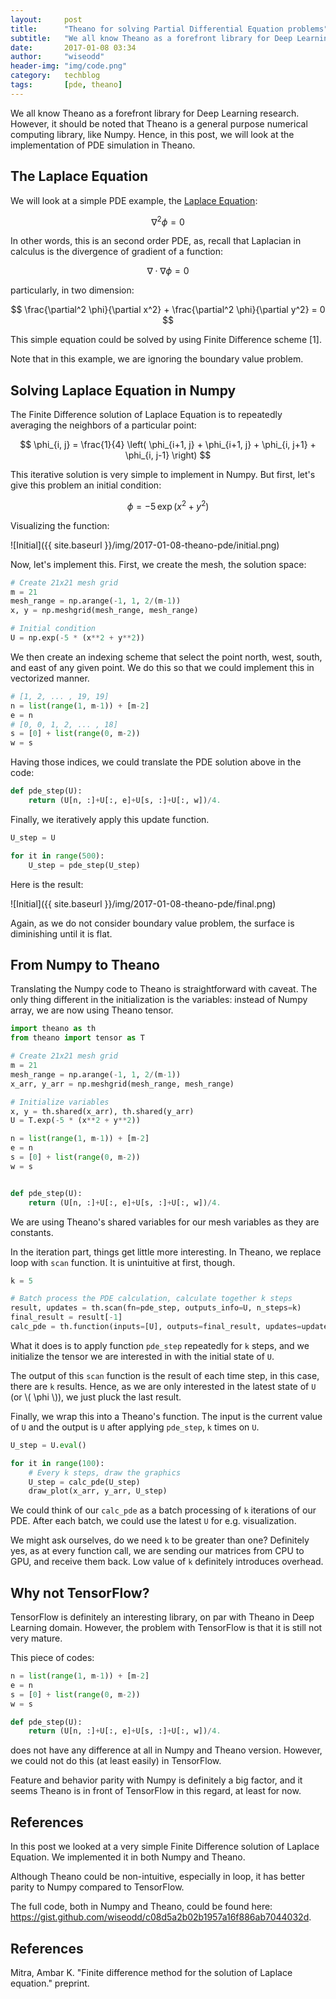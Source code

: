 ```yaml
---
layout:     post
title:      "Theano for solving Partial Differential Equation problems"
subtitle:   "We all know Theano as a forefront library for Deep Learning research. However, it should be noted that Theano is a general purpose numerical computing library, like Numpy. Hence, in this post, we will look at the implementation of PDE simulation in Theano."
date:       2017-01-08 03:34
author:     "wiseodd"
header-img: "img/code.png"
category:   techblog
tags:       [pde, theano]
---
```


We all know Theano as a forefront library for Deep Learning research. However, it should be noted that Theano is a general purpose numerical computing library, like Numpy. Hence, in this post, we will look at the implementation of PDE simulation in Theano.

<h2 class="section-header">The Laplace Equation</h2>

We will look at a simple PDE example, the [Laplace Equation](https://en.wikipedia.org/wiki/Laplace's_equation):

$$ \nabla^2 \phi = 0 $$

In other words, this is an second order PDE, as, recall that Laplacian in calculus is the divergence of gradient of a function:

$$ \nabla \cdot \nabla \phi = 0 $$

particularly, in two dimension:

$$ \frac{\partial^2 \phi}{\partial x^2} + \frac{\partial^2 \phi}{\partial y^2} = 0 $$

This simple equation could be solved by using Finite Difference scheme [1].

Note that in this example, we are ignoring the boundary value problem.


<h2 class="section-header">Solving Laplace Equation in Numpy</h2>

The Finite Difference solution of Laplace Equation is to repeatedly averaging the neighbors of a particular point:

$$ \phi_{i, j} = \frac{1}{4} \left( \phi_{i+1, j} + \phi_{i+1, j} + \phi_{i, j+1} + \phi_{i, j-1} \right) $$

This iterative solution is very simple to implement in Numpy. But first, let's give this problem an initial condition:

$$ \phi = -5 \, \exp (x^2 + y^2) $$

Visualizing the function:

![Initial]({{ site.baseurl }}/img/2017-01-08-theano-pde/initial.png)

Now, let's implement this. First, we create the mesh, the solution space:

``` python
# Create 21x21 mesh grid
m = 21
mesh_range = np.arange(-1, 1, 2/(m-1))
x, y = np.meshgrid(mesh_range, mesh_range)

# Initial condition
U = np.exp(-5 * (x**2 + y**2))
```

We then create an indexing scheme that select the point north, west, south, and east of any given point. We do this so that we could implement this in vectorized manner.

``` python
# [1, 2, ... , 19, 19]
n = list(range(1, m-1)) + [m-2]
e = n
# [0, 0, 1, 2, ... , 18]
s = [0] + list(range(0, m-2))
w = s
```

Having those indices, we could translate the PDE solution above in the code:

``` python
def pde_step(U):
    return (U[n, :]+U[:, e]+U[s, :]+U[:, w])/4.
```

Finally, we iteratively apply this update function.

``` python
U_step = U

for it in range(500):
    U_step = pde_step(U_step)
```

Here is the result:

![Initial]({{ site.baseurl }}/img/2017-01-08-theano-pde/final.png)

Again, as we do not consider boundary value problem, the surface is diminishing until it is flat.


<h2 class="section-header">From Numpy to Theano</h2>

Translating the Numpy code to Theano is straightforward with caveat. The only thing different in the initialization is the variables: instead of Numpy array, we are now using Theano tensor.

``` python
import theano as th
from theano import tensor as T

# Create 21x21 mesh grid
m = 21
mesh_range = np.arange(-1, 1, 2/(m-1))
x_arr, y_arr = np.meshgrid(mesh_range, mesh_range)

# Initialize variables
x, y = th.shared(x_arr), th.shared(y_arr)
U = T.exp(-5 * (x**2 + y**2))

n = list(range(1, m-1)) + [m-2]
e = n
s = [0] + list(range(0, m-2))
w = s


def pde_step(U):
    return (U[n, :]+U[:, e]+U[s, :]+U[:, w])/4.
```

We are using Theano's shared variables for our mesh variables as they are constants.

In the iteration part, things get little more interesting. In Theano, we replace loop with `scan` function. It is unintuitive at first, though.

``` python
k = 5

# Batch process the PDE calculation, calculate together k steps
result, updates = th.scan(fn=pde_step, outputs_info=U, n_steps=k)
final_result = result[-1]
calc_pde = th.function(inputs=[U], outputs=final_result, updates=updates)
```

What it does is to apply function `pde_step` repeatedly for `k` steps, and we initialize the tensor we are interested in with the initial state of `U`.

The output of this `scan` function is the result of each time step, in this case, there are `k` results. Hence, as we are only interested in the latest state of `U` (or \\( \phi \\)), we just pluck the last result.

Finally, we wrap this into a Theano's function. The input is the current value of `U` and the output is `U` after applying `pde_step`, `k` times on `U`.

``` python
U_step = U.eval()

for it in range(100):
    # Every k steps, draw the graphics
    U_step = calc_pde(U_step)
    draw_plot(x_arr, y_arr, U_step)
```

We could think of our `calc_pde` as a batch processing of `k` iterations of our PDE. After each batch, we could use the latest `U` for e.g. visualization.

We might ask ourselves, do we need `k` to be greater than one? Definitely yes, as at every function call, we are sending our matrices from CPU to GPU, and receive them back. Low value of `k` definitely introduces overhead.


<h2 class="section-header">Why not TensorFlow?</h2>

TensorFlow is definitely an interesting library, on par with Theano in Deep Learning domain. However, the problem with TensorFlow is that it is still not very mature.

This piece of codes:

``` python
n = list(range(1, m-1)) + [m-2]
e = n
s = [0] + list(range(0, m-2))
w = s

def pde_step(U):
    return (U[n, :]+U[:, e]+U[s, :]+U[:, w])/4.
```

does not have any difference at all in Numpy and Theano version. However, we could not do this (at least easily) in TensorFlow.

Feature and behavior parity with Numpy is definitely a big factor, and it seems Theano is in front of TensorFlow in this regard, at least for now.


<h2 class="section-header">References</h2>

In this post we looked at a very simple Finite Difference solution of Laplace Equation. We implemented it in both Numpy and Theano.

Although Theano could be non-intuitive, especially in loop, it has better parity to Numpy compared to TensorFlow.

The full code, both in Numpy and Theano, could be found here: <https://gist.github.com/wiseodd/c08d5a2b02b1957a16f886ab7044032d>.


<h2 class="section-header">References</h2>

Mitra, Ambar K. "Finite difference method for the solution of Laplace equation." preprint.